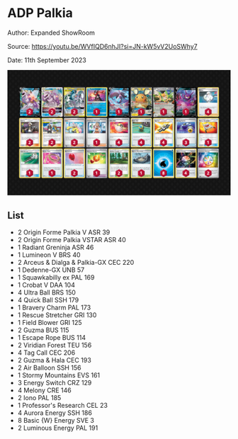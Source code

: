 # ADP Palkia

Author: Expanded ShowRoom

Source: <https://youtu.be/WVfIQD6nhJI?si=JN-kW5vV2UoSWhy7>

Date: 11th September 2023

![decklist](../../images/OBF/ADP%20Palkia/1-%20ADP%20Palkia.png)

## List

* 2 Origin Forme Palkia V ASR 39
* 2 Origin Forme Palkia VSTAR ASR 40
* 1 Radiant Greninja ASR 46
* 1 Lumineon V BRS 40
* 2 Arceus & Dialga & Palkia-GX CEC 220
* 1 Dedenne-GX UNB 57
* 1 Squawkabilly ex PAL 169
* 1 Crobat V DAA 104
* 4 Ultra Ball BRS 150
* 4 Quick Ball SSH 179
* 1 Bravery Charm PAL 173
* 1 Rescue Stretcher GRI 130
* 1 Field Blower GRI 125
* 2 Guzma BUS 115
* 1 Escape Rope BUS 114
* 2 Viridian Forest TEU 156
* 4 Tag Call CEC 206
* 2 Guzma & Hala CEC 193
* 2 Air Balloon SSH 156
* 1 Stormy Mountains EVS 161
* 3 Energy Switch CRZ 129
* 4 Melony CRE 146
* 2 Iono PAL 185
* 1 Professor's Research CEL 23
* 4 Aurora Energy SSH 186
* 8 Basic {W} Energy SVE 3
* 2 Luminous Energy PAL 191
